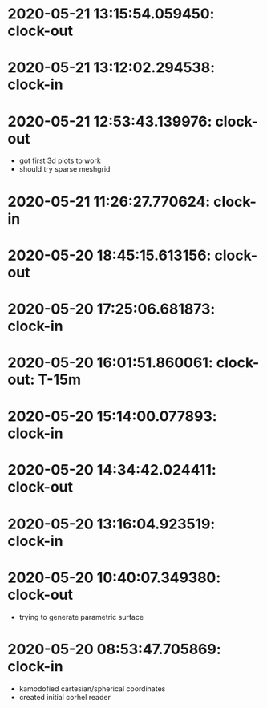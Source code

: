 # 2020-05-21 13:15:54.059450: clock-out


# 2020-05-21 13:12:02.294538: clock-in

# 2020-05-21 12:53:43.139976: clock-out

* got first 3d plots to work
* should try sparse meshgrid

# 2020-05-21 11:26:27.770624: clock-in

# 2020-05-20 18:45:15.613156: clock-out


# 2020-05-20 17:25:06.681873: clock-in

# 2020-05-20 16:01:51.860061: clock-out: T-15m 


# 2020-05-20 15:14:00.077893: clock-in

# 2020-05-20 14:34:42.024411: clock-out


# 2020-05-20 13:16:04.923519: clock-in

# 2020-05-20 10:40:07.349380: clock-out

* trying to generate parametric surface

# 2020-05-20 08:53:47.705869: clock-in

* kamodofied cartesian/spherical coordinates
* created initial corhel reader
